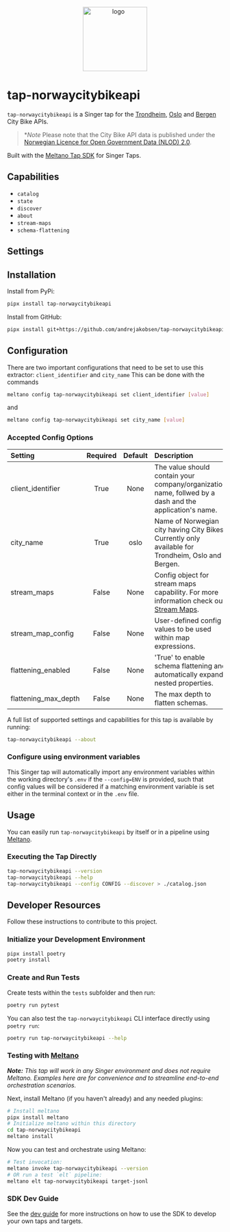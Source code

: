 <p align="center">
  <img src="assets/bysykkel_logo.png" width="150" title="logo">
</p>

# tap-norwaycitybikeapi

`tap-norwaycitybikeapi` is a Singer tap for the [Trondheim](https://trondheimbysykkel.no/en/open-data/realtime), [Oslo](https://oslobysykkel.no/en/open-data/realtime) and [Bergen](https://bergenbysykkel.no/en/open-data/realtime) City Bike APIs.
> **Note*
> Please note that the City Bike API data is published under the [Norwegian Licence for Open Government Data (NLOD) 2.0](https://data.norge.no/nlod/en/2.0).

Built with the [Meltano Tap SDK](https://sdk.meltano.com) for Singer Taps.

## Capabilities

* `catalog`
* `state`
* `discover`
* `about`
* `stream-maps`
* `schema-flattening`

## Settings


## Installation

Install from PyPi:

```bash
pipx install tap-norwaycitybikeapi
```

Install from GitHub:

```bash
pipx install git+https://github.com/andrejakobsen/tap-norwaycitybikeapi.git@main
```

## Configuration
There are two important configurations that need to be set to use this extractor: `client_identifier` and `city_name`
This can be done with the commands
```bash
meltano config tap-norwaycitybikeapi set client_identifier [value]
```
and
```bash
meltano config tap-norwaycitybikeapi set city_name [value]
```
### Accepted Config Options

| Setting             | Required | Default | Description |
|:--------------------|:--------:|:-------:|:------------|
| client_identifier   | True     | None    | The value should contain your company/organization name, follwed by a dash and the application's name. |
| city_name           | True     | oslo    | Name of Norwegian city having City Bikes. Currently only available for Trondheim, Oslo and Bergen. |
| stream_maps         | False    | None    | Config object for stream maps capability. For more information check out [Stream Maps](https://sdk.meltano.com/en/latest/stream_maps.html). |
| stream_map_config   | False    | None    | User-defined config values to be used within map expressions. |
| flattening_enabled  | False    | None    | 'True' to enable schema flattening and automatically expand nested properties. |
| flattening_max_depth| False    | None    | The max depth to flatten schemas. |

A full list of supported settings and capabilities for this
tap is available by running:

```bash
tap-norwaycitybikeapi --about
```

### Configure using environment variables

This Singer tap will automatically import any environment variables within the working directory's
`.env` if the `--config=ENV` is provided, such that config values will be considered if a matching
environment variable is set either in the terminal context or in the `.env` file.

## Usage

You can easily run `tap-norwaycitybikeapi` by itself or in a pipeline using [Meltano](https://meltano.com/).

### Executing the Tap Directly

```bash
tap-norwaycitybikeapi --version
tap-norwaycitybikeapi --help
tap-norwaycitybikeapi --config CONFIG --discover > ./catalog.json
```

## Developer Resources

Follow these instructions to contribute to this project.

### Initialize your Development Environment

```bash
pipx install poetry
poetry install
```

### Create and Run Tests

Create tests within the `tests` subfolder and
  then run:

```bash
poetry run pytest
```

You can also test the `tap-norwaycitybikeapi` CLI interface directly using `poetry run`:

```bash
poetry run tap-norwaycitybikeapi --help
```

### Testing with [Meltano](https://www.meltano.com)

_**Note:** This tap will work in any Singer environment and does not require Meltano.
Examples here are for convenience and to streamline end-to-end orchestration scenarios._

Next, install Meltano (if you haven't already) and any needed plugins:

```bash
# Install meltano
pipx install meltano
# Initialize meltano within this directory
cd tap-norwaycitybikeapi
meltano install
```

Now you can test and orchestrate using Meltano:

```bash
# Test invocation:
meltano invoke tap-norwaycitybikeapi --version
# OR run a test `elt` pipeline:
meltano elt tap-norwaycitybikeapi target-jsonl
```

### SDK Dev Guide

See the [dev guide](https://sdk.meltano.com/en/latest/dev_guide.html) for more instructions on how to use the SDK to
develop your own taps and targets.
